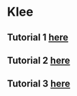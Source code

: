 # Klee

## Tutorial 1 [here](/Tutorial_1/)
## Tutorial 2 [here](/Tutorial_2/)
## Tutorial 3 [here](/Tutorial_3/)
